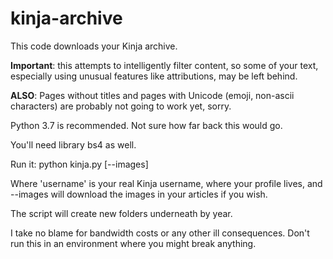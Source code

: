 # kinja-archive

This code downloads your Kinja archive.

**Important**: this attempts to intelligently filter content, so some of your text, especially using unusual features like attributions, may be left behind.

**ALSO**: Pages without titles and pages with Unicode (emoji, non-ascii characters) are probably not going to work yet, sorry.

Python 3.7 is recommended. Not sure how far back this would go.

You'll need library bs4 as well.

Run it: python kinja.py <username> [--images]

Where 'username' is your real Kinja username, where your profile lives,
and --images will download the images in your articles if you wish.

The script will create new folders underneath by year.

I take no blame for bandwidth costs or any other ill consequences. Don't
run this in an environment where you might break anything.
